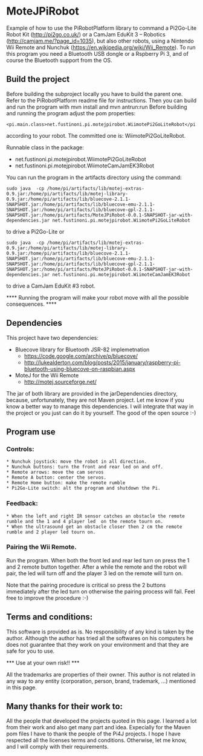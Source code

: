 # MoteJPiRobot

Example of how to use the PiRobotPlatform library to command a Pi2Go-Lite Robot Kit (http://pi2go.co.uk/) or a CamJam EduKit 3 – Robotics (http://camjam.me/?page_id=1035), but also other robots, using a Nintendo Wii Remote and Nunchuk (https://en.wikipedia.org/wiki/Wii_Remote).
To run this program you need a Bluetooth USB dongle or a Rspberry Pi 3, and of course the Bluetooth support from the OS.

## Build the project
Before building the subproject locally you have to build the parent one. Refer to the PiRobotPlatform readme file for instructions.
Then you can build and run the program with mvn install and mvn antrun:run
Before building and running the program adjust the pom properties:

    <pi.main.class>net.fustinoni.pi.motejpirobot.WiimotePi2GoLiteRobot</pi.main.class>

according to your robot. The committed one is: WiimotePi2GoLiteRobot.

Runnable class in the package:
* net.fustinoni.pi.motejpirobot.WiimotePi2GoLiteRobot
* net.fustinoni.pi.motejpirobot.WiimoteCamJamEK3Robot

You can run the program in the artifacts directory using the command:

`sudo java  -cp /home/pi/artifacts/lib/motej-extras-0.9.jar:/home/pi/artifacts/lib/motej-library-0.9.jar:/home/pi/artifacts/lib/bluecove-2.1.1-SNAPSHOT.jar:/home/pi/artifacts/lib/bluecove-emu-2.1.1-SNAPSHOT.jar:/home/pi/artifacts/lib/bluecove-gpl-2.1.1-SNAPSHOT.jar:/home/pi/artifacts/MoteJPiRobot-0.0.1-SNAPSHOT-jar-with-dependencies.jar net.fustinoni.pi.motejpirobot.WiimotePi2GoLiteRobot`

to drive a Pi2Go-Lite or

`sudo java  -cp /home/pi/artifacts/lib/motej-extras-0.9.jar:/home/pi/artifacts/lib/motej-library-0.9.jar:/home/pi/artifacts/lib/bluecove-2.1.1-SNAPSHOT.jar:/home/pi/artifacts/lib/bluecove-emu-2.1.1-SNAPSHOT.jar:/home/pi/artifacts/lib/bluecove-gpl-2.1.1-SNAPSHOT.jar:/home/pi/artifacts/MoteJPiRobot-0.0.1-SNAPSHOT-jar-with-dependencies.jar net.fustinoni.pi.motejpirobot.WiimoteCamJamEK3Robot`


to drive a CamJam EduKit #3 robot.


**** Running the program will make your robot move with all the possible consequences. ****

## Dependencies
This project have two dependencies:
* Bluecove library for Bluetooth JSR-82 implemetnation
    * https://code.google.com/archive/p/bluecove/  
    * http://lukealderton.com/blog/posts/2015/january/raspberry-pi-bluetooth-using-bluecove-on-raspbian.aspx
* MoteJ for the Wii Remote
    * http://motej.sourceforge.net/

The jar of both library are provided in the jarDependencies directory, because, unfortunately, they are not Maven project.
Let me know if you know a better way to manage this dependencies. I will integrate that way in the project or you just can do it by yourself. The good of the open source :-)

## Program use

### Controls:
    * Nunchuk joystick: move the robot in all direction.
    * Nunchuk buttons: turn the front and rear led on and off.
    * Remote arrows: move the cam servos
    * Remote A button: center the servos.
    * Remote Home button: make the remote rumble
    * Pi2Go-Lite switch: alt the program and shutdown the Pi.

### Feedback:
    * When the left and right IR sensor catches an obstacle the remote rumble and the 1 and 4 player led  on the remote tourn on.
    * When the ultrasound get an obstacle closer then 2 cm the remote rumble and 2 player led tourn on.

### Pairing the Wii Remote.
Run the program. When both the front led and rear led turn on press the 1 and 2 remote button together.
After a while the remote and the robot will pair, the led will turn off and the player 3 led on the remote will turn on.

Note that the pairing procedure is critical so press the 2 buttons immediately after the led turn on otherwise the pairing process will fail.
Feel free to improve the procedure :-)



## Terms and conditions:

This software is provided as is. No responsibility of any kind is taken by the author.
Although the author has tried all the softwares on his computers he does not guarantee that they work on your environment and that they are safe for you to use.

*** Use at your own risk!! ***

All the trademarks are properties of their owner.
This author is not related in any way to any entity (corporation, person, brand, trademark, …) mentioned in this page.

## Many thanks for their work to:
All the people that developed the projects quoted in this page. I learned a lot from their work and also get many part and idea.
Expecially for the Maven pom files I have to thank the people of the Pi4J projects.
I hope I have respected all the licenses terms and conditions. Otherwise, let me know, and I will comply with their requirements.

